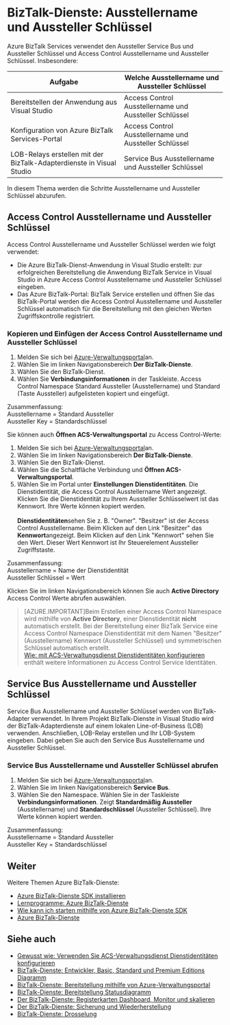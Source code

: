 <properties 
    pageTitle="Ausstellername und Aussteller Schlüssel in BizTalk | Microsoft Azure" 
    description="Informationen Sie zum Ausstellername und Aussteller Schlüssel Service Bus oder Access Control (ACS) BizTalk-Dienste abrufen. MAK, WABS" 
    services="biztalk-services" 
    documentationCenter="" 
    authors="MandiOhlinger" 
    manager="erikre" 
    editor=""/>

<tags 
    ms.service="biztalk-services" 
    ms.workload="integration" 
    ms.tgt_pltfrm="na" 
    ms.devlang="na" 
    ms.topic="article" 
    ms.date="08/15/2016" 
    ms.author="mandia"/>




# <a name="biztalk-services-issuer-name-and-issuer-key"></a>BizTalk-Dienste: Ausstellername und Aussteller Schlüssel

Azure BizTalk Services verwendet den Aussteller Service Bus und Aussteller Schlüssel und Access Control Ausstellername und Aussteller Schlüssel. Insbesondere:

Aufgabe | Welche Ausstellername und Aussteller Schlüssel
--- | ---
Bereitstellen der Anwendung aus Visual Studio | Access Control Ausstellername und Aussteller Schlüssel
Konfiguration von Azure BizTalk Services-Portal | Access Control Ausstellername und Aussteller Schlüssel
LOB-Relays erstellen mit der BizTalk-Adapterdienste in Visual Studio | Service Bus Ausstellername und Aussteller Schlüssel

In diesem Thema werden die Schritte Ausstellername und Aussteller Schlüssel abzurufen. 

## <a name="access-control-issuer-name-and-issuer-key"></a>Access Control Ausstellername und Aussteller Schlüssel
Access Control Ausstellername und Aussteller Schlüssel werden wie folgt verwendet:

- Die Azure BizTalk-Dienst-Anwendung in Visual Studio erstellt: zur erfolgreichen Bereitstellung die Anwendung BizTalk Service in Visual Studio in Azure Access Control Ausstellername und Aussteller Schlüssel eingeben. 
- Das Azure BizTalk-Portal: BizTalk Service erstellen und öffnen Sie das BizTalk-Portal werden die Access Control Ausstellername und Aussteller Schlüssel automatisch für die Bereitstellung mit den gleichen Werten Zugriffskontrolle registriert.

### <a name="to-copy-and-paste-the-access-control-issuer-name-and-issuer-key"></a>Kopieren und Einfügen der Access Control Ausstellername und Aussteller Schlüssel

1. Melden Sie sich bei [Azure-Verwaltungsportal](http://go.microsoft.com/fwlink/p/?LinkID=213885)an.
2. Wählen Sie im linken Navigationsbereich **Der BizTalk-Dienste**.
3. Wählen Sie den BizTalk-Dienst. 
4. Wählen Sie **Verbindungsinformationen** in der Taskleiste. Access Control Namespace Standard Aussteller (Ausstellername) und Standard (Taste Aussteller) aufgelisteten kopiert und eingefügt.  

Zusammenfassung:  
Ausstellername = Standard Aussteller  
Aussteller Key = Standardschlüssel


Sie können auch **Öffnen ACS-Verwaltungsportal** zu Access Control-Werte:

1. Melden Sie sich bei [Azure-Verwaltungsportal](http://go.microsoft.com/fwlink/p/?LinkID=213885)an.
2. Wählen Sie im linken Navigationsbereich **Der BizTalk-Dienste**.
3. Wählen Sie den BizTalk-Dienst.
4. Wählen Sie die Schaltfläche Verbindung und **Öffnen ACS-Verwaltungsportal**.
5. Wählen Sie im Portal unter **Einstellungen** **Dienstidentitäten**. Die Dienstidentität, die Access Control Ausstellername Wert angezeigt. Klicken Sie die Dienstidentität zu Ihrem Aussteller Schlüsselwert ist das Kennwort. Ihre Werte können kopiert werden.<br/><br/>
**Dienstidentitäten**sehen Sie z. B. "Owner". "Besitzer" ist der Access Control Ausstellername. Beim Klicken auf den Link "Besitzer" das **Kennwort**angezeigt. Beim Klicken auf den Link "Kennwort" sehen Sie den Wert. Dieser Wert Kennwort ist Ihr Steuerelement Aussteller Zugriffstaste.  

Zusammenfassung:  
Ausstellername = Name der Dienstidentität  
Aussteller Schlüssel = Wert

Klicken Sie im linken Navigationsbereich können Sie auch **Active Directory** Access Control Werte abrufen auswählen. 

> [AZURE.IMPORTANT]Beim Erstellen einer Access Control Namespace wird mithilfe von **Active Directory**, einer Dienstidentität **nicht** automatisch erstellt. Bei der Bereitstellung einer BizTalk Service eine Access Control Namespace Dienstidentität mit dem Namen "Besitzer" (Ausstellername) Kennwort (Aussteller Schlüssel) und symmetrischen Schlüssel automatisch erstellt.<br /> 
[Wie: mit ACS-Verwaltungsdienst Dienstidentitäten konfigurieren](http://go.microsoft.com/fwlink/p/?LinkID=303942) enthält weitere Informationen zu Access Control Service Identitäten.


## <a name="service-bus-issuer-name-and-issuer-key"></a>Service Bus Ausstellername und Aussteller Schlüssel
Service Bus Ausstellername und Aussteller Schlüssel werden von BizTalk-Adapter verwendet. In Ihrem Projekt BizTalk-Dienste in Visual Studio wird der BizTalk-Adapterdienste auf einem lokalen Line-of-Business (LOB) verwenden. Anschließen, LOB-Relay erstellen und Ihr LOB-System eingeben. Dabei geben Sie auch den Service Bus Ausstellername und Aussteller Schlüssel.

### <a name="to-retrieve-the-service-bus-issuer-name-and-issuer-key"></a>Service Bus Ausstellername und Aussteller Schlüssel abrufen

1. Melden Sie sich bei [Azure-Verwaltungsportal](http://go.microsoft.com/fwlink/p/?LinkID=213885)an.
2. Wählen Sie im linken Navigationsbereich **Service Bus**.
3. Wählen Sie den Namespace. Wählen Sie in der Taskleiste **Verbindungsinformationen**. Zeigt **Standardmäßig Aussteller** (Ausstellername) und **Standardschlüssel** (Aussteller Schlüssel). Ihre Werte können kopiert werden.  

Zusammenfassung:  
Ausstellername = Standard Aussteller  
Aussteller Key = Standardschlüssel

## <a name="next"></a>Weiter
Weitere Themen Azure BizTalk-Dienste:

-  [Azure BizTalk-Dienste SDK installieren](http://go.microsoft.com/fwlink/p/?LinkID=241589)<br/>
-  [Lernprogramme: Azure BizTalk-Dienste](http://go.microsoft.com/fwlink/p/?LinkID=236944)<br/>
-  [Wie kann ich starten mithilfe von Azure BizTalk-Dienste SDK](http://go.microsoft.com/fwlink/p/?LinkID=302335)<br/>
-  [Azure BizTalk-Dienste](http://go.microsoft.com/fwlink/p/?LinkID=303664)<br/>


## <a name="see-also"></a>Siehe auch
-  [Gewusst wie: Verwenden Sie ACS-Verwaltungsdienst Dienstidentitäten konfigurieren](http://go.microsoft.com/fwlink/p/?LinkID=303942)<br/>
- [BizTalk-Dienste: Entwickler, Basic, Standard und Premium Editions Diagramm](http://go.microsoft.com/fwlink/p/?LinkID=302279)<br/>
- [BizTalk-Dienste: Bereitstellung mithilfe von Azure-Verwaltungsportal](http://go.microsoft.com/fwlink/p/?LinkID=302280)<br/>
- [BizTalk-Dienste: Bereitstellung Statusdiagramm](http://go.microsoft.com/fwlink/p/?LinkID=329870)<br/>
- [Der BizTalk-Dienste: Registerkarten Dashboard, Monitor und skalieren](http://go.microsoft.com/fwlink/p/?LinkID=302281)<br/>
- [Der BizTalk-Dienste: Sicherung und Wiederherstellung](http://go.microsoft.com/fwlink/p/?LinkID=329873)<br/>
- [BizTalk-Dienste: Drosselung](http://go.microsoft.com/fwlink/p/?LinkID=302282)<br/>
 
